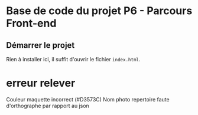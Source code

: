 # Base de code du projet P6 - Parcours Front-end

## Démarrer le projet

Rien à installer ici, il suffit d'ouvrir le fichier `index.html`.

# erreur relever
Couleur maquette incorrect (#D3573C)
Nom photo repertoire faute d'orthographe par rapport au json
